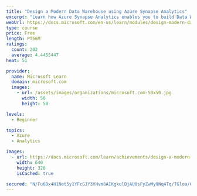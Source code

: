 ```yaml
---
title: "Design a Modern Data Warehouse using Azure Synapse Analytics"
excerpt: "Learn how Azure Synapse Analytics enables you to build Data Warehouses using modern architecture patterns."
webUrl: https://docs.microsoft.com/en-us/learn/modules/design-modern-data-warehouse-using-azure-synapse-analytics/
type: course
price: Free
length: PT56M
ratings:
  count: 202
  average: 4.4455447
heat: 51

provider:
  name: Microsoft Learn
  domain: microsoft.com
  images:
    - url: /assets/images/organizations/microsoft.com-50x50.jpg
      width: 50
      height: 50

levels:
  - Beginner

topics:
  - Azure
  - Analytics

images:
  - url: https://docs.microsoft.com/learn/achievements/design-a-modern-data-warehouse-using-azure-synapse-analytics-social.png
    width: 640
    height: 320
    isCached: true

secured: "N/Fu6Dx4H1Net5y1YFcGJY3VHvm6AIKgkulBjAU8sFyZwMy9Nq4Tq/TGloa/CvViZ5DqBdQ60gsDtbRZDl6vJAyUovZ/XXyeENrPbzbhWmA5fay8D4wUe7PfjeGAETHD3fhYSx2DJ5UN6FILqgPk8I+0r7pztDEr/MC9JsbB4w031jXfLFmRquue/EcAw6A0bshS4hbG4GgG8vwmKfer3Xe8mqeGluTGrXYBiw7q3o+gtty8bWAPk1NicSNxbEsPqo1QlCinD/sW0Gm+9PzxTIWMtOmCnMvFwKzaxTAFBskqxtSg/FFBgbEXmEgUNhbCqCKEkwLtscvjg8sDlDS9qm0IEiv8BZkKWjK4RLslXI4wsIBfFKjBKsOfKvDGcjNrCB+L4mKWkS4MVwJMmnrHnc9NZ5Y7sHlBkz63AJa45U4=;BylQ3XLPe9Npf2+sewSvLQ=="
---
```


